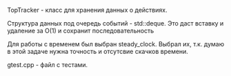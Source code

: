 TopTracker - класс для хранения данных о действиях.

Структура данных под очередь событий - std::deque. 
Это даст вставку и удаление за O(1) и сохранит последовательность

Для работы с временем был выбран steady_clock. Выбрал их, т.к.
думаю в этой задаче нужна точность и отсутсвие скачков времени. 

gtest.cpp - файл с тестами. 
